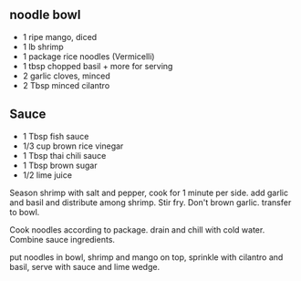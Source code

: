 ##  noodle bowl

* 1 ripe mango, diced
* 1 lb shrimp
* 1 package rice noodles (Vermicelli)
* 1 tbsp chopped basil + more for serving
* 2 garlic cloves, minced
* 2 Tbsp minced cilantro

##  Sauce

* 1 Tbsp fish sauce
* 1/3 cup brown rice vinegar
* 1 Tbsp thai chili sauce
* 1 Tbsp brown sugar
* 1/2 lime juice

Season shrimp with salt and pepper, cook for 1 minute per side.  add garlic and basil and distribute among shrimp.  Stir fry.  Don't brown garlic.  transfer to bowl.

Cook noodles according to package. drain and chill with cold water.  Combine sauce ingredients. 

put noodles in bowl, shrimp and mango on top, sprinkle with cilantro and basil, serve with sauce and lime wedge. 
